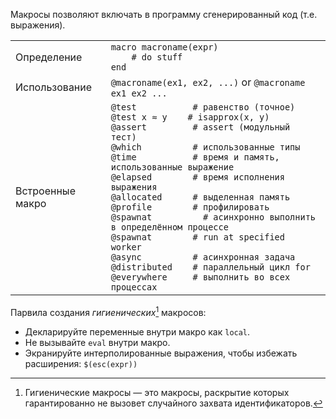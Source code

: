 Макросы позволяют включать в программу сгенерированный код (т.е. выражения).

|                 |                                                            |
| --------------- | ---------------------------------------------------------- |
| Определение     | `macro macroname(expr)`<br>`    # do stuff`<br>`end`       |
| Использование   | `@macroname(ex1, ex2, ...)` or `@macroname ex1 ex2 ...`   |
| Встроенные макро| `@test           # равенство (точное)`<br>`@test x ≈ y    # isapprox(x, y)`<br>`@assert         # assert (модульный тест)`<br>`@which          # использованные типы`<br>`@time           # время и память, использованные выражение`<br>`@elapsed        # время исполнения выражения`<br>`@allocated      # выделенная память`<br>`@profile        # профилировать`<br>`@spawnat          # асинхронно выполнить в определённом процессе`<br>`@spawnat        # run at specified worker`<br>`@async          # асинхронная задача`<br>`@distributed    # параллельный цикл for`<br>`@everywhere     # выполнить во всех процессах` |


Парвила создания *гигиенических*[^1] макросов:

- Декларируйте переменные внутри макро как `local`.
- Не вызывайте `eval` внутри макро.
- Экранируйте интерполированные выражения, чтобы избежать расширения: `$(esc(expr))`

[^1]: Гигиенические макросы — это макросы, раскрытие которых гарантированно не вызовет случайного захвата идентификаторов.
